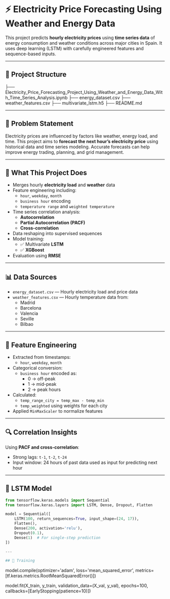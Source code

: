 # ⚡ Electricity Price Forecasting Using Weather and Energy Data

This project predicts **hourly electricity prices** using **time series data** of energy consumption and weather conditions across major cities in Spain. It uses deep learning (LSTM) with carefully engineered features and sequence-based inputs.

---

## 📁 Project Structure

├── Electricity_Price_Forecasting_Project_Using_Weather_and_Energy_Data_With_Time_Series_Analysis.ipynb
├── energy_dataset.csv
├── weather_features.csv
├── multivariate_lstm.h5
├── README.md



---

## 📌 Problem Statement

Electricity prices are influenced by factors like weather, energy load, and time. This project aims to **forecast the next hour’s electricity price** using historical data and time series modeling. Accurate forecasts can help improve energy trading, planning, and grid management.

---

## 🧠 What This Project Does

- Merges hourly **electricity load** and **weather** data
- Feature engineering including:
  - `hour`, `weekday`, `month`
  - `business hour` encoding
  - `temperature range` and `weighted temperature`
- Time series correlation analysis:
  - **Autocorrelation**
  - **Partial Autocorrelation (PACF)**
  - **Cross-correlation**
- Data reshaping into supervised sequences
- Model training:
  - ✅ Multivariate **LSTM**
  - ✅ **XGBoost**
- Evaluation using **RMSE**

---

## 📊 Data Sources

- `energy_dataset.csv` — Hourly electricity load and price data
- `weather_features.csv` — Hourly temperature data from:
  - Madrid
  - Barcelona
  - Valencia
  - Seville
  - Bilbao

---

## 🔧 Feature Engineering

- Extracted from timestamps:
  - `hour`, `weekday`, `month`
- Categorical conversion:
  - `business hour` encoded as:
    - 0 → off-peak
    - 1 → mid-peak
    - 2 → peak hours
- Calculated:
  - `temp_range_city = temp_max - temp_min`
  - `temp_weighted` using weights for each city
- Applied `MinMaxScaler` to normalize features

---

## 🔍 Correlation Insights

Using **PACF and cross-correlation**:
- Strong lags: `t-1`, `t-2`, `t-24`
- Input window: 24 hours of past data used as input for predicting next hour

---

## 🧠 LSTM Model

```python
from tensorflow.keras.models import Sequential
from tensorflow.keras.layers import LSTM, Dense, Dropout, Flatten

model = Sequential([
    LSTM(100, return_sequences=True, input_shape=(24, 17)),
    Flatten(),
    Dense(200, activation='relu'),
    Dropout(0.1),
    Dense(1)  # For single-step prediction
])

---

## 🧪 Training
```
model.compile(optimizer='adam',
              loss='mean_squared_error',
              metrics=[tf.keras.metrics.RootMeanSquaredError()])

model.fit(X_train, y_train,
          validation_data=(X_val, y_val),
          epochs=100,
          callbacks=[EarlyStopping(patience=10)])
```

